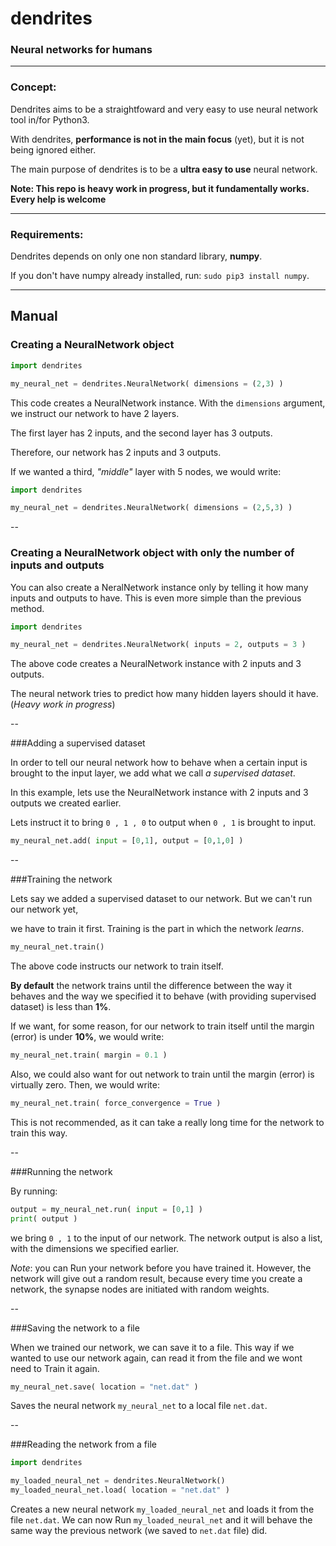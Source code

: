 # dendrites

### Neural networks for humans
---
### Concept:
Dendrites aims to be a straightfoward and
very easy to use neural network tool in/for Python3.

With dendrites, **performance is not in the main focus** (yet), but it is not 
being ignored either.

The main purpose of dendrites is to be a **ultra easy to use** neural network.

**Note: This repo is heavy work in progress, but it fundamentally
works. Every help is welcome**

---

### Requirements:

Dendrites depends on only one non standard library, **numpy**.

If you don't have numpy already installed, run: `sudo pip3 install numpy`.

---

## Manual
### Creating a NeuralNetwork object

```python
import dendrites

my_neural_net = dendrites.NeuralNetwork( dimensions = (2,3) )
```

This code creates a NeuralNetwork instance.
With the `dimensions` argument, we instruct our network to have
2 layers.

The first layer has 2 inputs, and the second layer has 3 outputs.

Therefore, our network has 2 inputs and 3 outputs.


If we wanted a third, *"middle"* layer with 5 nodes, we would write:
```python
import dendrites

my_neural_net = dendrites.NeuralNetwork( dimensions = (2,5,3) )
```

--

### Creating a NeuralNetwork object with only the number of inputs and outputs

You can also create a NeralNetwork instance only by telling it how many 
inputs and outputs to have. This is even more simple than the previous method.

```python
import dendrites

my_neural_net = dendrites.NeuralNetwork( inputs = 2, outputs = 3 )
```

The above code creates a NeuralNetwork instance with 2 inputs and 3 outputs.

The neural network tries to predict how many hidden layers should it have. (*Heavy work in progress*)

-- 

###Adding a supervised dataset

In order to tell our neural network how to behave when a certain input is brought to the input layer, we add what we call *a supervised dataset*.

In this example, lets use the NeuralNetwork instance with 2 inputs and 3 outputs we created earlier.

Lets instruct it to bring `0 , 1 , 0` to output when `0 , 1` is brought to input.

```python
my_neural_net.add( input = [0,1], output = [0,1,0] )
```

--

###Training the network

Lets say we added a supervised dataset to our network. But we can't run our network yet,

we have to train it first. Training is the part in which the network *learns*.

```python
my_neural_net.train()
```

The above code instructs our network to train itself.

**By default** the network trains until the difference between the way
it behaves and the way we specified it to behave (with providing supervised dataset)
is less than **1%**.


If we want, for some reason, for our network to train itself until the margin (error) is
under **10%**, we would write:
```python
my_neural_net.train( margin = 0.1 )
```


Also, we could also want for out network to train until the margin (error) is virtually zero.
Then, we would write:

```python
my_neural_net.train( force_convergence = True )
```

This is not recommended, as it can take a really long time for the network to train this way.

--

###Running the network

By running:
```python
output = my_neural_net.run( input = [0,1] )
print( output )
```

we bring `0 , 1` to the input of our network. The network output is also a list, with the dimensions we specified earlier.


*Note*: you can Run your network before you have trained it. However, the network will give out a random result, because every time you create a network, the synapse nodes are initiated with random weights.

--

###Saving the network to a file

When we trained our network, we can save it to a file. This way if we wanted to use our
network again, can read it from the file and we wont need to Train it again.

```python
my_neural_net.save( location = "net.dat" )
```

Saves the neural network `my_neural_net` to a local file `net.dat`.


--


###Reading the network from a file

```python
import dendrites

my_loaded_neural_net = dendrites.NeuralNetwork()
my_loaded_neural_net.load( location = "net.dat" )
```

Creates a new neural network `my_loaded_neural_net` and loads it from the file `net.dat`. We can now Run `my_loaded_neural_net` and it will behave the same way the previous network (we saved to `net.dat` file) did.
